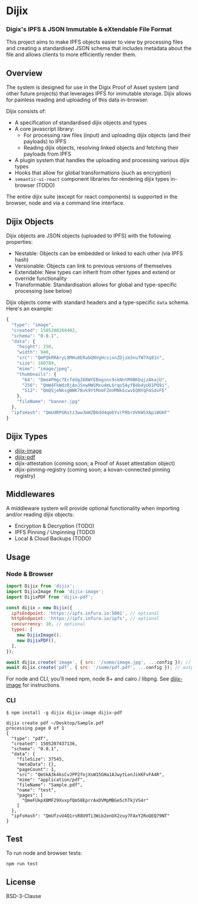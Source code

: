 # Dijix

### Digix's IPFS & JSON Immutable & eXtendable File Format

This project aims to make IPFS objects easier to view by processing files and creating a standardised JSON schema that includes metadata about the file and allows clients to more efficiently render them.

## Overview

The system is designed for use in the Digix Proof of Asset system (and other future projects) that leverages IPFS for immutable storage. Dijix allows for painless reading and uploading of this data in-browser.

Dijix consists of:

* A specification of standardised dijix objects and types
* A core javascript library:
  * For processing raw files (input) and uploading dijix objects (and their payloads) to IPFS
  * Reading dijix objects, resolving linked objects and fetching their payloads from IPFS
* A plugin system that handles the uploading and processing various dijix types
* Hooks that allow for global transformations (such as encryption)
* `semantic-ui-react` component libraries for rendering dijix types in-browser (TODO)

The entire dijix suite (except for react components) is supported in the browser, node and via a command line interface.

## Dijix Objects

Dijix objects are JSON objects (uploaded to IPFS) with the following properties:

* Nestable: Objects can be embedded or linked to each other (via IPFS hash)
* Versionable: Objects can link to previous versions of themselves
* Extendable: New types can inherit from other types and extend or override functionality
* Transformable: Standardisation allows for global and type-specific processing (see below)

Dijix objects come with standard headers and a type-specific `data` schema. Here's an example:

```javascript
{
  "type": "image",
  "created": 1505208269402,
  "schema": "0.0.1",
  "data": {
    "height": 250,
    "width": 940,
    "src": "QmPQkRRAryL8MHu8ERabQNVgHcsixnZDjzm3nuTW7Xq81n",
    "size": 100789,
    "mime": "image/jpeg",
    "thumbnails": {
      "64": "Qme4PHgc7Ecfddg268WYEBagsnc9skNntM9BKbqjzAkajU",
      "256": "QmW4FkWdzRjAnJSnwHWSMxu4mL6rqo5AyfB4b4yUQ1PQ9i",
      "512": "QmQSjeNksgWWK7Bvk9YtMomFZmVMNkGcwvEQNYqFmSdvFE"
    },
    "fileName": "banner.jpg"
  },
  "ipfsHash": "QmUdRPGRxtz3ww3mHZB6dd4qmbYvrFRbrUVKW5XApiWGKF"
}
```

## Dijix Types

* [dijix-image](https://github.com/DigixGlobal/dijix-image)
* [dijix-pdf](https://github.com/DigixGlobal/dijix-pdf)
* dijix-attestation (coming soon; a Proof of Asset attestation object)
* dijix-pinning-registry (coming soon; a kovan-connected pinning registry)

## Middlewares

A middleware system will provide optional functionality when importing and/or reading dijix objects:

* Encryption & Decryption (TODO)
* IPFS Pinning / Unpinning (TODO)
* Local & Cloud Backups (TODO)

## Usage

### Node & Browser

```javascript
import Dijix from 'dijix';
import DijixImage from 'dijix-image';
import DijixPDF from 'dijix-pdf';

const dijix = new Dijix({
  ipfsEndpoint: 'https://ipfs.infura.io:5001', // optional
  httpEndpoint: 'https://ipfs.infura.io/ipfs', // optional
  concurrency: 10, // optional
  types: [
    new DijixImage(),
    new DijixPDF(),
  ],
});

await dijix.create('image', { src: '/some/image.jpg', ...config }); // outputs dijix object
await dijix.create('pdf', { src: '/some/pdf.pdf', ...config }); // outputs dijix object
```

For node and CLI, you'll need npm, node 8+ and cairo / libpng. See [dijix-image](https://github.com/DigixGlobal/dijix-image) for instructions.

### CLI

```
$ npm install -g dijix dijix-image dijix-pdf

dijix create pdf ~/Desktop/Sample.pdf
processing page 0 of 1
{
  "type": "pdf",
  "created": 1505207437136,
  "schema": "0.0.1",
  "data": {
    "fileSize": 37545,
    "metaData": {},
    "pageCount": 1,
    "src": "QmSkA3k4ksCvJPP2fojXsW15GHa1AJwytLonJikKFvFA4R",
    "mime": "application/pdf",
    "fileName": "Sample.pdf",
    "name": "test",
    "pages": [
      "QmeFUkpXBMF29XvxpfQm58EprrAxDVMpMBGe5chTkjVS4r"
    ]
  },
  "ipfsHash": "QmUfzvU4Q1rsR8U9Ti3Wib2enUX2zuy7FAxY2RoQEQ79NT"
}
```

## Test

To run node and browser tests:

```
npm run test
```

## License

BSD-3-Clause
